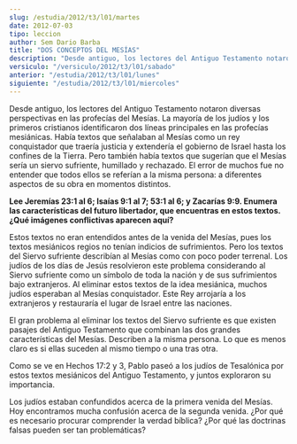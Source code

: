 ```yaml
---
slug: /estudia/2012/t3/l01/martes
date: 2012-07-03
tipo: leccion
author: Sem Dario Barba
title: "DOS CONCEPTOS DEL MESÍAS"
description: "Desde antiguo, los lectores del Antiguo Testamento notaron diversas  perspectivas en las profecías del Mesías. La mayoría de los judíos y los  primeros cristianos identificaron dos líneas principales en las profecías  mesiánicas."
versiculo: "/versiculo/2012/t3/l01/sabado"
anterior: "/estudia/2012/t3/l01/lunes"
siguiente: "/estudia/2012/t3/l01/miercoles"
---
```


Desde antiguo, los lectores del Antiguo Testamento notaron diversas perspectivas en las profecías del Mesías. La mayoría de los judíos y los primeros cristianos identificaron dos líneas principales en las profecías mesiánicas. Había textos que señalaban al Mesías como un rey conquistador que traería justicia y extendería el gobierno de Israel hasta los confines de la Tierra. Pero también había textos que sugerían que el Mesías sería un siervo sufriente, humillado y rechazado. El error de muchos fue no entender que todos ellos se referían a la misma persona: a diferentes aspectos de su obra en momentos distintos.

**Lee Jeremías 23:1 al 6; Isaías 9:1 al 7; 53:1 al 6; y Zacarías 9:9. Enumera las características del futuro libertador, que encuentras en estos textos. ¿Qué imágenes conflictivas aparecen aquí?**

Estos textos no eran entendidos antes de la venida del Mesías, pues los textos mesiánicos regios no tenían indicios de sufrimientos. Pero los textos del Siervo sufriente describían al Mesías como con poco poder terrenal. Los judíos de los días de Jesús resolvieron este problema considerando al Siervo sufriente como un símbolo de toda la nación y de sus sufrimientos bajo extranjeros. Al eliminar estos textos de la idea mesiánica, muchos judíos esperaban al Mesías conquistador. Este Rey arrojaría a los extranjeros y restauraría el lugar de Israel entre las naciones.

El gran problema al eliminar los textos del Siervo sufriente es que existen pasajes del Antiguo Testamento que combinan las dos grandes características del Mesías. Describen a la misma persona. Lo que es menos claro es si ellas suceden al mismo tiempo o una tras otra.

Como se ve en Hechos 17:2 y 3, Pablo paseó a los judíos de Tesalónica por estos textos mesiánicos del Antiguo Testamento, y juntos exploraron su importancia.

Los judíos estaban confundidos acerca de la primera venida del Mesías. Hoy encontramos mucha confusión acerca de la segunda venida. ¿Por qué es necesario procurar comprender la verdad bíblica? ¿Por qué las doctrinas falsas pueden ser tan problemáticas?
